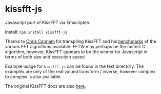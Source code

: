 # kissfft-js
Javascript port of KissFFT via Emscripten.

Install: `npm install kissfft-js`

Thanks to [Chris Cannam](https://code.soundsoftware.ac.uk/projects/js-dsp-test) 
for transpiling KissFFT and his 
[benchmarks](http://all-day-breakfast.com/js-dsp-test/fft/) of the various FFT 
algorithms available.  FFTW may perhaps be the fastest C algorithm, however,
KissFFT appears to be the winner for Javascript in terms of both size and 
execution speed.

Example usage for `kissfft-js` can be found in the test directory. 
The examples are only of the real valued transform / inverse, however complex 
to complex is also available.

The original KissFFT docs are also 
[here](https://github.com/j-funk/kissfft-js/blob/master/src/README).
 